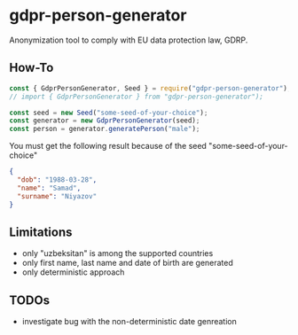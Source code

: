 # gdpr-person-generator

Anonymization tool to comply with EU data protection law, GDRP.

## How-To

```typescript
const { GdprPersonGenerator, Seed } = require("gdpr-person-generator");
// import { GdprPersonGenerator } from "gdpr-person-generator");

const seed = new Seed("some-seed-of-your-choice");
const generator = new GdprPersonGenerator(seed);
const person = generator.generatePerson("male");
```

You must get the following result because of the seed "some-seed-of-your-choice"

```json
{
  "dob": "1988-03-28",
  "name": "Samad",
  "surname": "Niyazov"
}
```

## Limitations

- only "uzbeksitan" is among the supported countries
- only first name, last name and date of birth are generated
- only deterministic approach

## TODOs

- investigate bug with the non-deterministic date genreation
